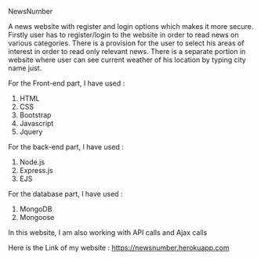 NewsNumber

A news website with register and login options which makes it more secure. Firstly user has to register/login to the website in order to read news on various categories. There is a provision for the user to select his areas of interest in order to read only relevant news. There is a separate portion in website where user can see current weather of his location by typing city name just.

For the Front-end part, I have used :
1) HTML
2) CSS
3) Bootstrap
4) Javascript
5) Jquery

For the back-end part, I have used :
1) Node.js
2) Express.js
3) EJS

For the database part, I have used :
1) MongoDB
2) Mongoose

In this website, I am also working with API calls and Ajax calls

Here is the Link of my website : https://newsnumber.herokuapp.com
